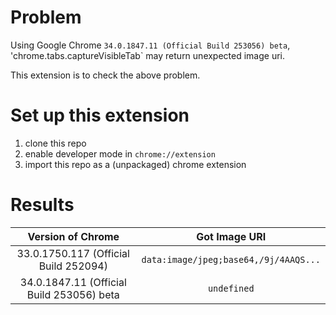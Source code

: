 # Problem
Using Google Chrome `34.0.1847.11 (Official Build 253056) beta`,
'chrome.tabs.captureVisibleTab` may return unexpected image uri.

This extension is to check the above problem.

# Set up this extension

1. clone this repo
2. enable developer mode in `chrome://extension`
3. import this repo as a (unpackaged) chrome extension

# Results

| Version of Chrome | Got Image URI |
|:-----------------:|:-------------:|
| 33.0.1750.117 (Official Build 252094)     | `data:image/jpeg;base64,/9j/4AAQS...` |
| 34.0.1847.11 (Official Build 253056) beta | `undefined` |
